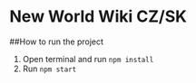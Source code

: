 # New World Wiki CZ/SK

##How to run the project
1. Open terminal and run `npm install`
2. Run `npm start`
